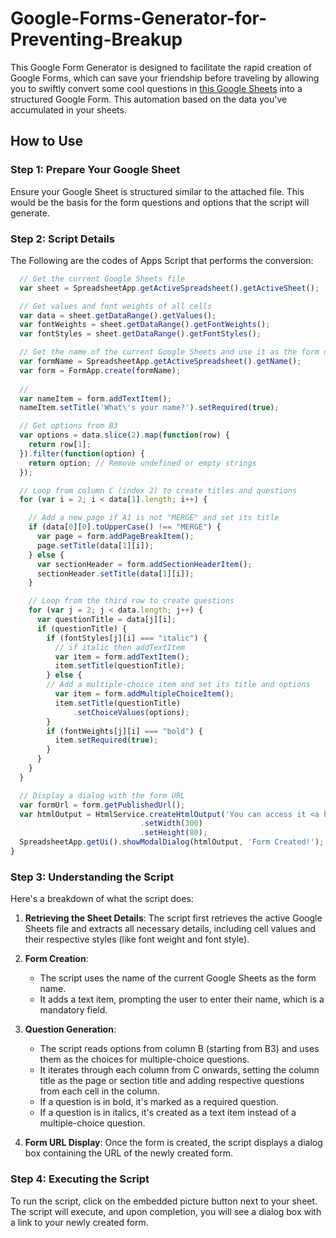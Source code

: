 # Google-Forms-Generator-for-Preventing-Breakup
This Google Form Generator is designed to facilitate the rapid creation of Google Forms, which can save your friendship before traveling by allowing you to swiftly convert some cool questions in [this Google Sheets](https://docs.google.com/spreadsheets/d/1MgWS0RFdOLshZZiJTdjAvHDp7Xj8YXzqo2zoqaXyxt4/edit?usp=sharing) into a structured Google Form. This automation  based on the data you've accumulated in your sheets.

## How to Use

### Step 1: Prepare Your Google Sheet

Ensure your Google Sheet is structured similar to the attached file. This would be the basis for the form questions and options that the script will generate.

### Step 2: Script Details

The Following are the codes of Apps Script that performs the conversion:

```javascript
  // Get the current Google Sheets file
  var sheet = SpreadsheetApp.getActiveSpreadsheet().getActiveSheet();

  // Get values and font weights of all cells
  var data = sheet.getDataRange().getValues();
  var fontWeights = sheet.getDataRange().getFontWeights();
  var fontStyles = sheet.getDataRange().getFontStyles();

  // Get the name of the current Google Sheets and use it as the form name
  var formName = SpreadsheetApp.getActiveSpreadsheet().getName();
  var form = FormApp.create(formName);
  
  //
  var nameItem = form.addTextItem();
  nameItem.setTitle('What\'s your name?').setRequired(true);

  // Get options from B3
  var options = data.slice(2).map(function(row) {
    return row[1];
  }).filter(function(option) {
    return option; // Remove undefined or empty strings
  });

  // Loop from column C (index 2) to create titles and questions
  for (var i = 2; i < data[1].length; i++) {

    // Add a new page if A1 is not "MERGE" and set its title
    if (data[0][0].toUpperCase() !== "MERGE") {
      var page = form.addPageBreakItem();
      page.setTitle(data[1][i]);
    } else {
      var sectionHeader = form.addSectionHeaderItem();
      sectionHeader.setTitle(data[1][i]);
    }

    // Loop from the third row to create questions
    for (var j = 2; j < data.length; j++) {
      var questionTitle = data[j][i];
      if (questionTitle) {
        if (fontStyles[j][i] === "italic") {
          // if italic then addTextItem
          var item = form.addTextItem();
          item.setTitle(questionTitle);
        } else {
        // Add a multiple-choice item and set its title and options
          var item = form.addMultipleChoiceItem();
          item.setTitle(questionTitle)
              .setChoiceValues(options);
        }
        if (fontWeights[j][i] === "bold") {
          item.setRequired(true);
        }
      }
    }
  }

  // Display a dialog with the form URL
  var formUrl = form.getPublishedUrl();
  var htmlOutput = HtmlService.createHtmlOutput('You can access it <a href="' + formUrl + '" target="_blank">here</a>.')
                             .setWidth(300)
                             .setHeight(80);
  SpreadsheetApp.getUi().showModalDialog(htmlOutput, 'Form Created!');
}
```

### Step 3: Understanding the Script

Here's a breakdown of what the script does:

1. **Retrieving the Sheet Details**: The script first retrieves the active Google Sheets file and extracts all necessary details, including cell values and their respective styles (like font weight and font style).

2. **Form Creation**:
   - The script uses the name of the current Google Sheets as the form name.
   - It adds a text item, prompting the user to enter their name, which is a mandatory field.

3. **Question Generation**:
   - The script reads options from column B (starting from B3) and uses them as the choices for multiple-choice questions.
   - It iterates through each column from C onwards, setting the column title as the page or section title and adding respective questions from each cell in the column.
   - If a question is in bold, it's marked as a required question.
   - If a question is in italics, it's created as a text item instead of a multiple-choice question.

4. **Form URL Display**: Once the form is created, the script displays a dialog box containing the URL of the newly created form.

### Step 4: Executing the Script

To run the script, click on the embedded picture button next to your sheet. The script will execute, and upon completion, you will see a dialog box with a link to your newly created form.

